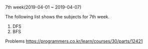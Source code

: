 7th week(2019-04-01 ~ 2019-04-07)

The following list shows the subjects for 7th week.

1. DFS
2. BFS

Problems https://programmers.co.kr/learn/courses/30/parts/12421
